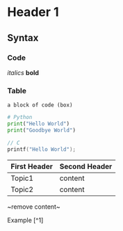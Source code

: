# Header 1

## Syntax

### Code

*italics* **bold**

### Table


```
a block of code (box)
```

```python
# Python
print("Hello World")
print("Goodbye World")
```

```c
// C
printf("Hello World");
```

First Header | Second Header
------------ | -------------
Topic1 | content
Topic2 | content

~remove content~

Example [^1]
